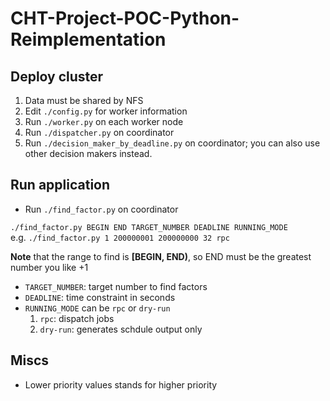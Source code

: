 CHT-Project-POC-Python-Reimplementation
=======================================

## Deploy cluster
1.  Data must be shared by NFS
2.  Edit `./config.py` for worker information
3.  Run `./worker.py` on each worker node
4.  Run `./dispatcher.py` on coordinator
5.  Run `./decision_maker_by_deadline.py` on coordinator; you can also use other decision makers instead.

## Run application
*  Run `./find_factor.py` on coordinator

`./find_factor.py BEGIN END TARGET_NUMBER DEADLINE RUNNING_MODE`  
e.g. `./find_factor.py 1 200000001 200000000 32 rpc`

**Note** that the range to find is **[BEGIN, END)**, so END must be the greatest number
you like +1

* `TARGET_NUMBER`: target number to find factors
* `DEADLINE`: time constraint in seconds
* `RUNNING_MODE` can be `rpc` or `dry-run`
    1. `rpc`: dispatch jobs
    2. `dry-run`: generates schdule output only
## Miscs
*   Lower priority values stands for higher priority
